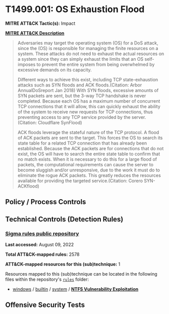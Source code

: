 # T1499.001: OS Exhaustion Flood
**MITRE ATT&CK Tactic(s):** Impact

**[MITRE ATT&CK Description](https://attack.mitre.org/techniques/T1499/001)**
<blockquote>Adversaries may target the operating system (OS) for a DoS attack, since the (OS) is responsible for managing the finite resources on a system. These attacks do not need to exhaust the actual resources on a system since they can simply exhaust the limits that an OS self-imposes to prevent the entire system from being overwhelmed by excessive demands on its capacity.

Different ways to achieve this exist, including TCP state-exhaustion attacks such as SYN floods and ACK floods.(Citation: Arbor AnnualDoSreport Jan 2018) With SYN floods, excessive amounts of SYN packets are sent, but the 3-way TCP handshake is never completed. Because each OS has a maximum number of concurrent TCP connections that it will allow, this can quickly exhaust the ability of the system to receive new requests for TCP connections, thus preventing access to any TCP service provided by the server.(Citation: Cloudflare SynFlood)

ACK floods leverage the stateful nature of the TCP protocol. A flood of ACK packets are sent to the target. This forces the OS to search its state table for a related TCP connection that has already been established. Because the ACK packets are for connections that do not exist, the OS will have to search the entire state table to confirm that no match exists. When it is necessary to do this for a large flood of packets, the computational requirements can cause the server to become sluggish and/or unresponsive, due to the work it must do to eliminate the rogue ACK packets. This greatly reduces the resources available for providing the targeted service.(Citation: Corero SYN-ACKflood)</blockquote>

## Policy / Process Controls
## Technical Controls (Detection Rules)
### [Sigma rules public repository](https://github.com/SigmaHQ/sigma)
**Last accessed:** August 09, 2022

**Total ATT&CK-mapped rules:** 2578

**ATT&CK-mapped resources for this (sub)technique:** 1

Resources mapped to this (sub)technique can be located in the following files within the repository's <code>[rules](https://github.com/SigmaHQ/sigma/tree/master/rules)</code> folder:

* [windows](https://github.com/SigmaHQ/sigma/tree/master/rules/windows/) / [builtin](https://github.com/SigmaHQ/sigma/tree/master/rules/windows/builtin/) / [system](https://github.com/SigmaHQ/sigma/tree/master/rules/windows/builtin/system/) / **[NTFS Vulnerability Exploitation](https://github.com/SigmaHQ/sigma/blob/master/rules/windows/builtin/system/win_ntfs_vuln_exploit.yml)**


## Offensive Security Tests
